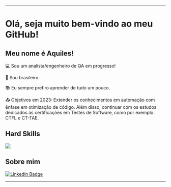 ----------------------------------------------------------------------------

# Olá, seja muito bem-vindo ao meu GitHub!

 

## Meu nome é Aquiles!

 

:computer: Sou um analista/engenheiro de QA em progresso!

:house_with_garden: Sou brasileiro.

:books: Eu sempre prefiro aprender de tudo um pouco.

:outbox_tray: Objetivos em 2023: Extender os conhecimentos em automação com ênfase em otimização de código. Além disso, continuar com os estudos dedicados às certificações em Testes de Software, como por exemplo: CTFL e CT-TAE.

## Hard Skills

![](https://github-readme-stats.vercel.app/api/top-langs/?username=CristoferSilva&theme=swift&hide_border=true&include_all_commits=true&count_private=true&layout=compact)

## Sobre mim

[![Linkedin Badge](https://img.shields.io/badge/-LinkedIn-blue?style=flat-square&logo=Linkedin&logoColor=white&link=https://www.linkedin.com/in/aquiles-araujo/)]( https://www.linkedin.com/in/aquiles-araujo/)



----------------------------------------------------------------------------------
